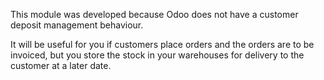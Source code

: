 This module was developed because Odoo does not have a customer deposit management behaviour.

It will be useful for you if customers place orders and the orders are to be invoiced, but you store the stock in your warehouses for delivery to the customer at a later date.
